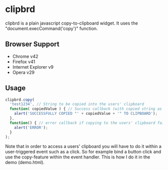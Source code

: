 # clipbrd

clipbrd is a plain javascript copy-to-clipboard widget. It uses the "document.execCommand('copy')" function.

## Browser Support
* Chrome v42
* Firefox v41
* Internet Explorer v9
* Opera v29

## Usage
```js
clipbrd.copy(
  'test1234', // String to be copied into the users' clipboard
  function( copiedValue ) { // Success callback (with copied string as parameter)
    alert('SUCCESSFULLY COPIED "' + copiedValue + '" TO CLIPBOARD');
  },
  function() { // error callback if copying to the users' clipboard failed
    alert('ERROR');
  }
);
```

Note that in order to access a users' clipboard you will have to do it within a user-triggered event such as a click. So for example bind a button click and use the copy-feature within the event handler. This is how I do it in the demo (demo.html).

